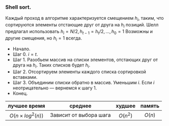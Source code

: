 ### Shell sort. ###

Каждый проход в алгоритме характеризуется смещением $h_{i}$, таким, что сортируются элементы отстающие друг от друга на $h_{i}$ позиций. Шелл предлагал использовать $h_{i} = N/2, h_{t-1} = h_{t}/2, \dots , h_{0} = 1$ Возможны и другие смещения, но $h_{i} = 1$ всегда.

- Начало.
- Шаг 0. $i = t$.
- Шаг 1. Разобьем массив на списки элементов, отстающих друг от друга на $h_{i}$. Таких списков будет $h_{i}$.
- Шаг 2. Отсортируем элементы каждого списка сортировкой вставками.
- Шаг 3. Объединим списки обратно в массив. Уменьшим $i$. Если $i$ неотрицательно  — вернемся к шагу 1.
- Конец.

| лучшее время | среднее | худшее | память |
|:------------:|:-------:|:------:|:------:|
| $O(n \times log^2(n))$ | Зависит от выбора шага  | $O(n^2)$ | $O(n)$ |